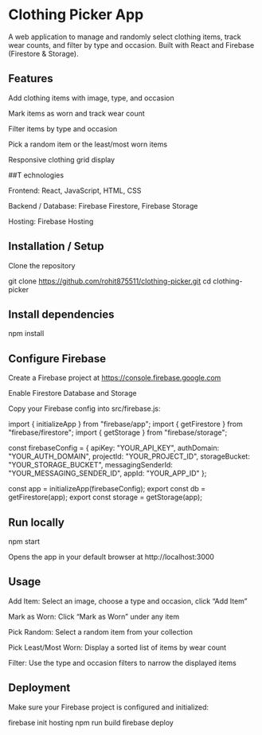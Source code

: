 # Clothing Picker App

A web application to manage and randomly select clothing items, track wear counts, and filter by type and occasion. Built with React and Firebase (Firestore & Storage).

## Features

Add clothing items with image, type, and occasion

Mark items as worn and track wear count

Filter items by type and occasion

Pick a random item or the least/most worn items

Responsive clothing grid display

##T echnologies

Frontend: React, JavaScript, HTML, CSS

Backend / Database: Firebase Firestore, Firebase Storage

Hosting: Firebase Hosting

## Installation / Setup

Clone the repository

git clone https://github.com/rohit875511/clothing-picker.git
cd clothing-picker


## Install dependencies

npm install

## Configure Firebase

Create a Firebase project at https://console.firebase.google.com

Enable Firestore Database and Storage

Copy your Firebase config into src/firebase.js:

import { initializeApp } from "firebase/app";
import { getFirestore } from "firebase/firestore";
import { getStorage } from "firebase/storage";

const firebaseConfig = {
  apiKey: "YOUR_API_KEY",
  authDomain: "YOUR_AUTH_DOMAIN",
  projectId: "YOUR_PROJECT_ID",
  storageBucket: "YOUR_STORAGE_BUCKET",
  messagingSenderId: "YOUR_MESSAGING_SENDER_ID",
  appId: "YOUR_APP_ID"
};

const app = initializeApp(firebaseConfig);
export const db = getFirestore(app);
export const storage = getStorage(app);


## Run locally

npm start

Opens the app in your default browser at http://localhost:3000

## Usage

Add Item: Select an image, choose a type and occasion, click “Add Item”

Mark as Worn: Click “Mark as Worn” under any item

Pick Random: Select a random item from your collection

Pick Least/Most Worn: Display a sorted list of items by wear count

Filter: Use the type and occasion filters to narrow the displayed items

## Deployment

Make sure your Firebase project is configured and initialized:

firebase init hosting
npm run build
firebase deploy
